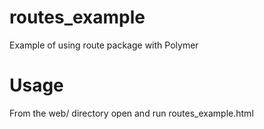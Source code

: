 routes_example
==============

Example of using route package with Polymer 

Usage
=====

From the web/ directory open and run routes_example.html
